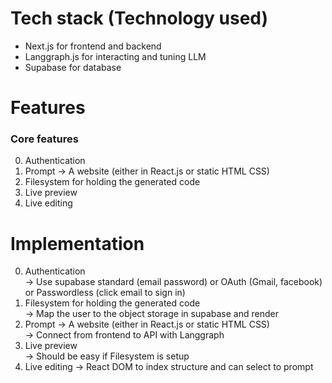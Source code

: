 # Tech stack (Technology used) 

- Next.js for frontend and backend 
- Langgraph.js for interacting and tuning LLM 
- Supabase for database

# Features 

### Core features  

0. Authentication 
1. Prompt -> A website (either in React.js or static HTML CSS) 
2. Filesystem for holding the generated code  
3. Live preview 
4. Live editing


# Implementation

0. Authentication  
  -> Use supabase standard (email password)  or OAuth (Gmail, facebook) or Passwordless (click email to sign in) 
1. Filesystem for holding the generated code  
  -> Map the user to the object storage in supabase and render
2. Prompt -> A website (either in React.js or static HTML CSS)   
  -> Connect from frontend to API with Langgraph
3. Live preview  
  -> Should be easy if Filesystem is setup
4. Live editing 
  -> React DOM to index structure and can select to prompt 
